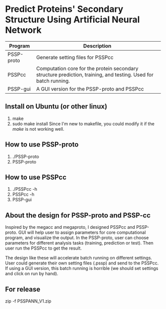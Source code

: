 # Predict Proteins' Secondary Structure Using Artificial Neural Network
Program | Description
--------|------------
PSSP-proto| Generate setting files for PSSPcc
PSSPcc | Computation core for the protein secondary structure prediction, training, and testing. Used for batch running.
PSSP-gui| A GUI version for the PSSP-proto and PSSPcc


## Install on Ubuntu (or other linux)
1. make
2. sudo make install
Since I'm new to makefile, you could modify it if the _make_ is not working well.

## How to use PSSP-proto
1. ./PSSP-proto
2. PSSP-proto

## How to use PSSPcc
1. ./PSSPcc -h
2. PSSPcc -h
3. PSSP-gui

## About the design for PSSP-proto and PSSP-cc
Inspired by the megacc and megaproto, I designed PSSPcc and PSSP-proto. GUI will help user to assign parameters for core computational program, and visualize the output. In the PSSP-proto, user can choose parameters for different analysis tasks (training, prediction or test). Then user run the PSSPcc to get the result.

The design like these will accelerate batch running on different settings. User could generate their own setting files (.pssp) and send to the PSSPcc. If using a GUI version, this batch running is horrible (we should set settings and click on run by hand).

## For release
zip -f PSSPANN_V1.zip
